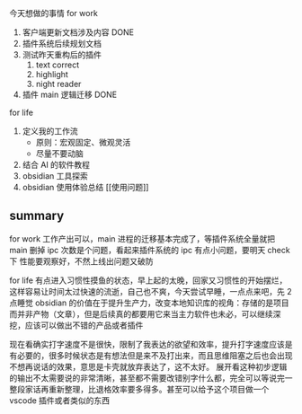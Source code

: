 今天想做的事情
for work
1. 客户端更新文档涉及内容 DONE
3. 插件系统后续规划文档
4. 测试昨天重构后的插件
	1. text correct
	2. highlight
	3. night reader
5. 插件 main 逻辑迁移 DONE

for life
1. 定义我的工作流
	- 原则：宏观固定、微观灵活
	- 尽量不要动脑
2. 结合 AI 的软件教程
3. obsidian 工具探索
4. obsidian 使用体验总结
	[[使用问题]]

## summary
for work
工作产出可以，main 进程的迁移基本完成了，等插件系统全量就把 main 删掉
ipc 次数是个问题，看起来插件系统的 ipc 有点小问题，要明天 check 下
性能要观察好，不然上线出问题又破防

for life
有点进入习惯性摸鱼的状态，早上起的太晚，回家又习惯性的开始摆烂，这样容易让时间太过快速的流逝，自己也不爽，今天尝试早睡，一点点来吧，先 2 点睡觉
obsidian 的价值在于提升生产力，改变本地知识库的视角：存储的是项目而并非产物（文章），但是后续真的都要用它来当主力软件也未必，可以继续深挖，应该可以做出不错的产品或者插件

现在看确实打字速度不是很快，限制了我表达的欲望和效率，提升打字速度应该是有必要的，很多时候状态是有想法但是来不及打出来，而且思维阻塞之后也会出现不想再说话的效果，意思是卡壳就放弃表达了，这不太好。
展开看这种初步逻辑的输出不太需要说的非常清晰，甚至都不需要改错别字什么都，完全可以等说完一整段家话再重新整理，比退格效率要多得多。甚至可以给予这个项目做一个 vscode 插件或者类似的东西